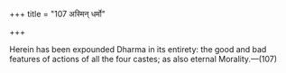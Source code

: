 +++
title = "107 अस्मिन् धर्मो"

+++

Herein has been expounded Dharma in its entirety: the good and bad features of actions of all the four castes; as also eternal Morality.—(107)